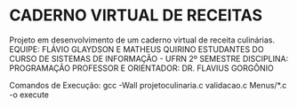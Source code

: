# CADERNO VIRTUAL DE RECEITAS
Projeto em desenvolvimento de um caderno virtual de receita culinárias.
EQUIPE: FLÁVIO GLAYDSON E MATHEUS QUIRINO
ESTUDANTES DO CURSO DE SISTEMAS DE INFORMAÇÃO - UFRN
2º SEMESTRE
DISCIPLINA: PROGRAMAÇÃO 
PROFESSOR E ORIENTADOR: DR. FLAVIUS GORGÔNIO       

Comandos de Execução: 
gcc -Wall projetoculinaria.c validacao.c  Menus/*.c -o execute